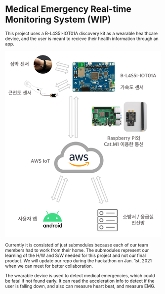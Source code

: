 # Medical Emergency Real-time Monitoring System (WIP)

This project uses a B-L4S5I-IOT01A discovery kit as a wearable healthcare device, and the user is meant to recieve their health information through an app.

![Project Structure](시스템%20구성도.png?raw=true)

Currently it is consisted of just submodules because each of our team members had to work from their home. The submodules represent our learning of the H/W and S/W needed for this project and not our final product. We will update our repo during the hackathon on Jan. 1st, 2021 when we can meet for better collaboration.

The wearable device is used to detect medical emergencies, which could be fatal if not found early. It can read the acceleration info to detect if the user is falling down, and also can measure heart beat, and measure EMG.
